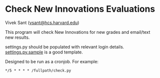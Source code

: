 Check New Innovations Evaluations
====================

Vivek Sant (vsant@hcs.harvard.edu)

This program will check New Innovations for new grades and email/text new results.

settings.py should be populated with relevant login details.  [settings.py.sample](settings.py.sample) is a good template.

Designed to be run as a cronjob.  For example:

    */5 * * * * /fullpath/check.py


